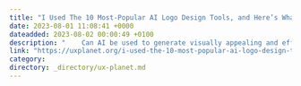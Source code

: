 ```yaml
---
title: "I Used The 10 Most-Popular AI Logo Design Tools, and Here’s What I Found."
date: 2023-08-01 11:08:41 +0000
dateadded: 2023-08-02 00:00:49 +0100
description: "    Can AI be used to generate visually appealing and effective logos?  Continue reading on UX Planet »  "
link: "https://uxplanet.org/i-used-the-10-most-popular-ai-logo-design-tools-and-heres-what-i-found-f079bc06a13b?source=rss----819cc2aaeee0---4"
category:
directory: _directory/ux-planet.md
---
```

